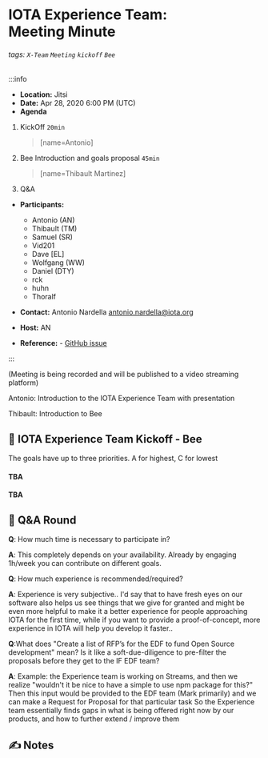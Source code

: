 IOTA Experience Team:  
Meeting Minute
===

###### tags: `X-Team` `Meeting` `kickoff` `Bee`

:::info
- **Location:** Jitsi
- **Date:** Apr 28, 2020 6:00 PM (UTC)
- **Agenda**
1. KickOff `20min`
   > [name=Antonio]
3. Bee Introduction and goals proposal `45min`
   > [name=Thibault Martinez]
4. Q&A
- **Participants:**
    - Antonio (AN)
    - Thibault (TM)
    - Samuel (SR)
    - Vid201
    - Dave [EL]
    - Wolfgang (WW)
    - Daniel (DTY)
    - rck
    - huhn
    - Thoralf

- **Contact:** Antonio Nardella <antonio.nardella@iota.org>
- **Host:** AN
- **Reference:** - [GitHub issue](https://github.com/iota-community/iota-experience-team/issues/4)

:::

(Meeting is being recorded and will be published to a video streaming platform)


Antonio: Introduction to the IOTA Experience Team with presentation

Thibault: Introduction to Bee

:dart: IOTA Experience Team Kickoff - Bee
---
The goals have up to three priorities. A for highest, C for lowest

#### TBA 
#### TBA

:busts_in_silhouette: Q&A Round
---

**Q**: How much time is necessary to participate in?
  
**A**: This completely depends on your availability. Already by engaging 1h/week you can contribute on different goals.

**Q**: How much experience is recommended/required?
  
**A**: Experience is very subjective.. I'd say that to have fresh eyes on our software also helps us see things that we give for granted and might be even more helpful to make it a better experience for people approaching IOTA for the first time, while if you want to provide a proof-of-concept, more experience in IOTA will help you develop it faster..

**Q**:What does "Create a list of RFP’s for the EDF to fund Open Source development" mean? Is it like a soft-due-diligence to pre-filter the proposals before they get to the IF EDF team?
  
**A**: Example: the Experience team is working on Streams, and then we realize "wouldn't it be nice to have a simple to use npm package for this?"
Then this input would be provided to the EDF team (Mark primarily) and we can make a Request for Proposal for that particular task
So the Experience team essentially finds gaps in what is being offered right now by our products, and how to further extend / improve them



:writing_hand: Notes
---
<!-- Other important details discussed during the meeting can be entered here. -->
